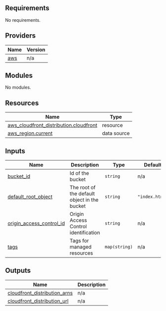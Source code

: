 <!-- BEGIN_TF_DOCS -->
## Requirements

No requirements.

## Providers

| Name | Version |
|------|---------|
| <a name="provider_aws"></a> [aws](#provider\_aws) | n/a |

## Modules

No modules.

## Resources

| Name | Type |
|------|------|
| [aws_cloudfront_distribution.cloudfront](https://registry.terraform.io/providers/hashicorp/aws/latest/docs/resources/cloudfront_distribution) | resource |
| [aws_region.current](https://registry.terraform.io/providers/hashicorp/aws/latest/docs/data-sources/region) | data source |

## Inputs

| Name | Description | Type | Default | Required |
|------|-------------|------|---------|:--------:|
| <a name="input_bucket_id"></a> [bucket\_id](#input\_bucket\_id) | Id of the bucket | `string` | n/a | yes |
| <a name="input_default_root_object"></a> [default\_root\_object](#input\_default\_root\_object) | The root of the default object in the bucket | `string` | `"index.html"` | no |
| <a name="input_origin_access_control_id"></a> [origin\_access\_control\_id](#input\_origin\_access\_control\_id) | Origin Access Control identification | `string` | n/a | yes |
| <a name="input_tags"></a> [tags](#input\_tags) | Tags for managed resources | `map(string)` | n/a | yes |

## Outputs

| Name | Description |
|------|-------------|
| <a name="output_cloudfront_distribution_arns"></a> [cloudfront\_distribution\_arns](#output\_cloudfront\_distribution\_arns) | n/a |
| <a name="output_cloudfront_distribution_url"></a> [cloudfront\_distribution\_url](#output\_cloudfront\_distribution\_url) | n/a |
<!-- END_TF_DOCS -->